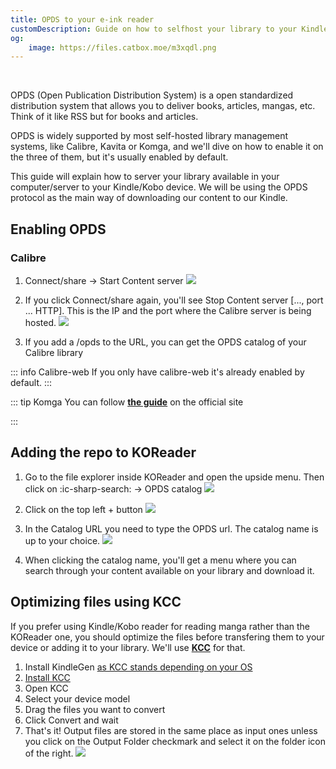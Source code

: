 ```yaml
---
title: OPDS to your e-ink reader
customDescription: Guide on how to selfhost your library to your Kindle
og:
    image: https://files.catbox.moe/m3xqdl.png
---
```


<GradientCard title="OPDS to your e-ink reader" description="Guide on how to selfhost your library to your Kindle/Kobo" theme="turquoise" variant="thin"/>

<br>

OPDS (Open Publication Distribution System) is a open standardized distribution system that allows you to deliver books, articles, mangas, etc. Think of it like RSS but for books and articles.

OPDS is widely supported by most self-hosted library management systems, like Calibre, Kavita or Komga, and we'll dive on how to enable it on the three of them, but it's usually enabled by default.

This guide will explain how to server your library available in your computer/server to your Kindle/Kobo device. We will be using the OPDS protocol as the main way of downloading our content to our Kindle.

## Enabling OPDS

### Calibre

1. Connect/share -> Start Content server
![](/ss/opds/connect-share.png)

2. If you click Connect/share again, you'll see Stop Content server [..., port ... HTTP]. This is the IP and the port where the Calibre server is being hosted.
![](/ss/opds/connect-share-enabled.png)

3. If you add a /opds to the URL, you can get the OPDS catalog of your Calibre library

::: info Calibre-web
If you only have calibre-web it's already enabled by default.
:::

::: tip Komga
You can follow [**the guide**](https://komga.org/docs/guides/opds/) on the official site

:::

## Adding the repo to KOReader

1. Go to the file explorer inside KOReader and open the upside menu. Then click on :ic-sharp-search: -> OPDS catalog
![](/ss/opds/koreader-opds-catalog.png)

2. Click on the top left + button
![](/ss/opds/koreader-inside-opds-catalog.png)

3. In the Catalog URL you need to type the OPDS url. The catalog name is up to your choice.
![](/ss/opds/koreader-adding-opds.png)

4. When clicking the catalog name, you'll get a menu where you can search through your content available on your library and download it.

## Optimizing files using KCC

If you prefer using Kindle/Kobo reader for reading manga rather than the KOReader one, you should optimize the files before transfering them to your device or adding it to your library. We'll use [**KCC**](https://github.com/ciromattia/kcc) for that.

1. Install KindleGen [as KCC stands depending on your OS](https://github.com/ciromattia/kcc?tab=readme-ov-file#kindlegen)
2. [Install KCC](https://github.com/ciromattia/kcc?tab=readme-ov-file#downloads)
3. Open KCC
4. Select your device model
5. Drag the files you want to convert
6. Click Convert and wait
7. That's it! Output files are stored in the same place as input ones unless you click on the Output Folder checkmark and select it on the folder icon of the right.
![](/ss/opds/kcc-ui.png)
